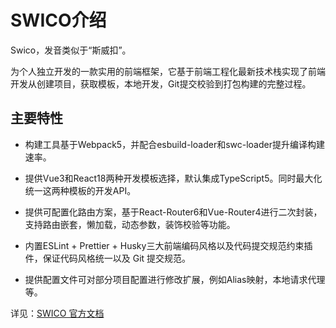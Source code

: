 # SWICO介绍

Swico，发音类似于“斯威扣”。

为个人独立开发的一款实用的前端框架，它基于前端工程化最新技术栈实现了前端开发从创建项目，获取模板，本地开发，Git提交校验到打包构建的完整过程。


## 主要特性

- 构建工具基于Webpack5，并配合esbuild-loader和swc-loader提升编译构建速率。

- 提供Vue3和React18两种开发模板选择，默认集成TypeScript5。同时最大化统一这两种模板的开发API。

- 提供可配置化路由方案，基于React-Router6和Vue-Router4进行二次封装，支持路由嵌套，懒加载，动态参数，装饰校验等功能。

- 内置ESLint + Prettier + Husky三大前端编码风格以及代码提交规范约束插件，保证代码风格统一以及 Git 提交规范。

- 提供配置文件可对部分项目配置进行修改扩展，例如Alias映射，本地请求代理等。


详见：[SWICO 官方文档](http://fanlaboy.gitee.io/swico-docs)
